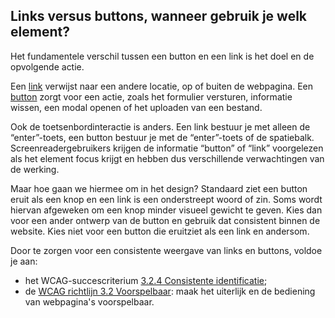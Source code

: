## Links versus buttons, wanneer gebruik je welk element?

Het fundamentele verschil tussen een button en een link is het doel en de opvolgende actie.

Een [link](https://developer.mozilla.org/en-US/docs/Web/HTML/Element/link) verwijst naar een andere locatie, op of buiten de webpagina. Een [button](https://developer.mozilla.org/en-US/docs/Web/HTML/Element/button) zorgt voor een actie, zoals het formulier versturen, informatie wissen, een modal openen of het uploaden van een bestand.

Ook de toetsenbordinteractie is anders. Een link bestuur je met alleen de “enter”-toets, een button bestuur je met de “enter”-toets of de spatiebalk. Screenreadergebruikers krijgen de informatie “button” of “link” voorgelezen als het element focus krijgt en hebben dus verschillende verwachtingen van de werking.

Maar hoe gaan we hiermee om in het design? Standaard ziet een button eruit als een knop en een link is een onderstreept woord of zin.
Soms wordt hiervan afgeweken om een knop minder visueel gewicht te geven. Kies dan voor een ander ontwerp van de button en gebruik dat consistent binnen de website. Kies niet voor een button die eruitziet als een link en andersom.

Door te zorgen voor een consistente weergave van links en buttons, voldoe je aan:
- het WCAG-succescriterium [3.2.4 Consistente identificatie](https://www.w3.org/WAI/WCAG21/Understanding/consistent-identification.html);
- de [WCAG richtlijn 3.2 Voorspelbaar](https://www.w3.org/WAI/WCAG22/Understanding/predictable.html): maak het uiterlijk en de bediening van webpagina's voorspelbaar.

















